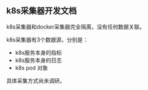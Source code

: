 ## k8s采集器开发文档

k8s采集器和docker采集器完全隔离，没有任何数据关联。

k8s采集器有3个数据源，分别是：

- k8s服务本身的指标
- k8s服务本身的日志
- k8s pod 对象

具体采集方式尚未调研。

